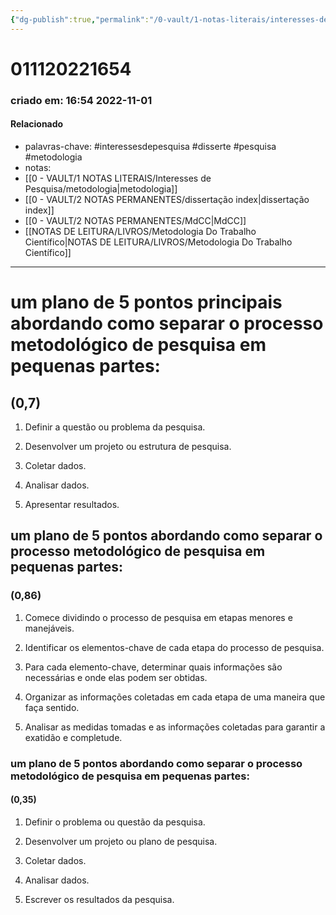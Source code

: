 ```yaml
---
{"dg-publish":true,"permalink":"/0-vault/1-notas-literais/interesses-de-pesquisa/como-separar-o-processo-metodologico-de-pesquisa-em-pequenas-partes/","tags":["interessesdepesquisa","disserte","pesquisa","metodologia"],"dgHomeLink":true,"dgShowLocalGraph":true,"dgShowFileTree":true,"dgEnableSearch":true}
---
```


# 011120221654
### criado em: 16:54 2022-11-01

#### Relacionado
- palavras-chave: #interessesdepesquisa #disserte #pesquisa #metodologia 
- notas:
- [[0 - VAULT/1 NOTAS LITERAIS/Interesses de Pesquisa/metodologia\|metodologia]]
- [[0 - VAULT/2 NOTAS PERMANENTES/dissertação index\|dissertação index]]
- [[0 - VAULT/2 NOTAS PERMANENTES/MdCC\|MdCC]]
- [[NOTAS DE LEITURA/LIVROS/Metodologia Do Trabalho Científico\|NOTAS DE LEITURA/LIVROS/Metodologia Do Trabalho Científico]]
---
# um plano de 5 pontos principais abordando como separar o processo metodológico de pesquisa em pequenas partes:
## (0,7)
1. Definir a questão ou problema da pesquisa.

2. Desenvolver um projeto ou estrutura de pesquisa.

3. Coletar dados.

4. Analisar dados.

5. Apresentar resultados.

## um plano de 5 pontos abordando como separar o processo metodológico de pesquisa em pequenas partes:
### (0,86)
1. Comece dividindo o processo de pesquisa em etapas menores e manejáveis.

2. Identificar os elementos-chave de cada etapa do processo de pesquisa.

3. Para cada elemento-chave, determinar quais informações são necessárias e onde elas podem ser obtidas.

4. Organizar as informações coletadas em cada etapa de uma maneira que faça sentido.

5. Analisar as medidas tomadas e as informações coletadas para garantir a exatidão e completude.

### um plano de 5 pontos abordando como separar o processo metodológico de pesquisa em pequenas partes:
#### (0,35)
1. Definir o problema ou questão da pesquisa.

2. Desenvolver um projeto ou plano de pesquisa.

3. Coletar dados.

4. Analisar dados.

5. Escrever os resultados da pesquisa.


